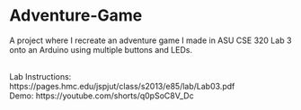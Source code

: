 # Adventure-Game
A project where I recreate an adventure game I made in ASU CSE 320 Lab 3 onto an Arduino using multiple buttons and LEDs.

<br/>
Lab Instructions: https://pages.hmc.edu/jspjut/class/s2013/e85/lab/Lab03.pdf
<br/>
Demo: https://youtube.com/shorts/q0pSoC8V_Dc
